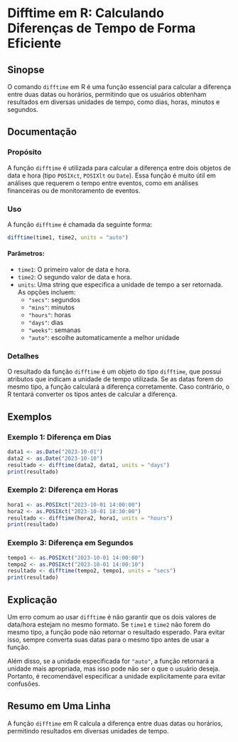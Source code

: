 <!--
Meta Description: # Difftime em R: Calculando Diferenças de Tempo de Forma Eficiente ## Sinopse O comando `difftime` em R é uma função essencial para calcular a diferen...
Meta Keywords: difftime, função, diferença, resultado, que
-->

# Difftime em R: Calculando Diferenças de Tempo de Forma Eficiente

## Sinopse
O comando `difftime` em R é uma função essencial para calcular a diferença entre duas datas ou horários, permitindo que os usuários obtenham resultados em diversas unidades de tempo, como dias, horas, minutos e segundos.

## Documentação
### Propósito
A função `difftime` é utilizada para calcular a diferença entre dois objetos de data e hora (tipo `POSIXct`, `POSIXlt` ou `Date`). Essa função é muito útil em análises que requerem o tempo entre eventos, como em análises financeiras ou de monitoramento de eventos.

### Uso
A função `difftime` é chamada da seguinte forma:

```R
difftime(time1, time2, units = "auto")
```

#### Parâmetros:
- `time1`: O primeiro valor de data e hora.
- `time2`: O segundo valor de data e hora.
- `units`: Uma string que especifica a unidade de tempo a ser retornada. As opções incluem:
  - `"secs"`: segundos
  - `"mins"`: minutos
  - `"hours"`: horas
  - `"days"`: dias
  - `"weeks"`: semanas
  - `"auto"`: escolhe automaticamente a melhor unidade

### Detalhes
O resultado da função `difftime` é um objeto do tipo `difftime`, que possui atributos que indicam a unidade de tempo utilizada. Se as datas forem do mesmo tipo, a função calculará a diferença corretamente. Caso contrário, o R tentará converter os tipos antes de calcular a diferença.

## Exemplos
### Exemplo 1: Diferença em Dias
```R
data1 <- as.Date("2023-10-01")
data2 <- as.Date("2023-10-10")
resultado <- difftime(data2, data1, units = "days")
print(resultado)
```

### Exemplo 2: Diferença em Horas
```R
hora1 <- as.POSIXct("2023-10-01 14:00:00")
hora2 <- as.POSIXct("2023-10-01 18:30:00")
resultado <- difftime(hora2, hora1, units = "hours")
print(resultado)
```

### Exemplo 3: Diferença em Segundos
```R
tempo1 <- as.POSIXct("2023-10-01 14:00:00")
tempo2 <- as.POSIXct("2023-10-01 14:00:10")
resultado <- difftime(tempo2, tempo1, units = "secs")
print(resultado)
```

## Explicação
Um erro comum ao usar `difftime` é não garantir que os dois valores de data/hora estejam no mesmo formato. Se `time1` e `time2` não forem do mesmo tipo, a função pode não retornar o resultado esperado. Para evitar isso, sempre converta suas datas para o mesmo tipo antes de usar a função.

Além disso, se a unidade especificada for `"auto"`, a função retornará a unidade mais apropriada, mas isso pode não ser o que o usuário deseja. Portanto, é recomendável especificar a unidade explicitamente para evitar confusões.

## Resumo em Uma Linha
A função `difftime` em R calcula a diferença entre duas datas ou horários, permitindo resultados em diversas unidades de tempo.